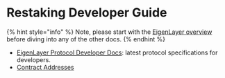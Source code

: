 # Restaking Developer Guide

{% hint style="info" %}
Note, please start with the [EigenLayer overview](../) before diving into any of the other docs.
{% endhint %}

* [EigenLayer Protocol Developer Docs](https://github.com/Layr-Labs/eigenlayer-contracts/tree/master/docs): latest protocol specifications for developers.
* [Contract Addresses](https://github.com/Layr-Labs/eigenlayer-contracts#deployments)
